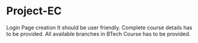 # Project-EC
Login Page creation
It should be user friendly.
Complete course details has to be provided.
All available branches in BTech Course has to be provided.
